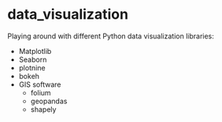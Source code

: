# data_visualization

Playing around with different Python data visualization libraries:

- Matplotlib
- Seaborn
- plotnine
- bokeh
- GIS software
  - folium
  - geopandas
  - shapely
